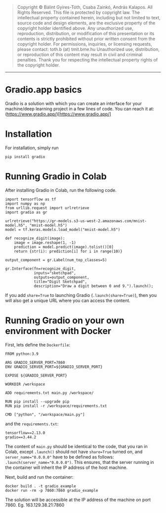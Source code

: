 
> Copyright © Bálint Gyires-Tóth, Csaba Zainkó, András Kalapos. All Rights Reserved.
This file is protected by copyright law. The intellectual property contained herein, including but not limited to text, source code and design elements, are the exclusive property of the copyright holder identified above. Any unauthorized use, reproduction, distribution, or modification of this presentation or its contents is strictly prohibited without prior written consent from the copyright holder.
For permissions, inquiries, or licensing requests, please contact: toth.b (at) tmit.bme.hu
Unauthorized use, distribution, or reproduction of this content may result in civil and criminal penalties. Thank you for respecting the intellectual property rights of the copyright holder.


***********************************************************

# Gradio.app basics

Gradio is a solution with which you can create an interface for your machine/deep learning project in a few lines of code. You can reach it at: (https://www.gradio.app/)[https://www.gradio.app/]

# Installation
For installation, simply run

```
pip install gradio
```

# Running Gradio in Colab
After installing Gradio in Colab, run the following code.

```
import tensorflow as tf
import numpy as np
from urllib.request import urlretrieve
import gradio as gr

urlretrieve("https://gr-models.s3-us-west-2.amazonaws.com/mnist-model.h5", "mnist-model.h5")
model = tf.keras.models.load_model("mnist-model.h5")

def recognize_digit(image):
    image = image.reshape(1, -1)  
    prediction = model.predict(image).tolist()[0]
    return {str(i): prediction[i] for i in range(10)}

output_component = gr.Label(num_top_classes=5)

gr.Interface(fn=recognize_digit, 
             inputs="sketchpad", 
             outputs=output_component,
             title="Digit Sketchpad",
             description="Draw a digit between 0 and 9.").launch();
```

If you add ```share=True``` to launching Gradio (```.launch(share=True)```), then you will also get a unique URL where you can access the content. 

# Running Gradio on your own environment with Docker

First, lets define the ```Dockerfile```:

```
FROM python:3.9

ARG GRADIO_SERVER_PORT=7860
ENV GRADIO_SERVER_PORT=${GRADIO_SERVER_PORT}

EXPOSE ${GRADIO_SERVER_PORT}

WORKDIR /workspace

ADD requirements.txt main.py /workspace/

RUN pip install --upgrade pip
RUN pip install -r /workspace/requirements.txt

CMD ["python", "/workspace/main.py"]
```

and the ```requirements.txt```:

```
tensorflow==2.13.0
gradio==3.44.2
```

The content of ```main.py``` should be identical to the code, that you ran in Colab, except ```.launch()``` should not have ```share=True``` turned on, and ```server_name="0.0.0.0"``` have to be defined as follows: ```.launch(server_name="0.0.0.0")```. This ensures, that the server running in the container will inherit the IP address of the host machine.

Next, build and run the container:

```
docker build . -t gradio_example
docker run -rm -p 7860:7860 gradio_example
```

The solution will be accessible at the IP address of the machine on port 7860. Eg. 163.129.38.21:7860